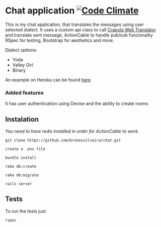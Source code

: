 # Chat application [![Code Climate](https://codeclimate.com/github/codeclimate/codeclimate/badges/gpa.svg)](https://codeclimate.com/github/brunossilveira/chat)

This is my chat application, that translates the messages using user selected dialect.
It uses a custom api class to call [Crapola Web Translator](http://www.degraeve.com/translator.php) and translate sent message, ActionCable to handle pub/sub funcionality
RSpec for testing, Bootstrap for aesthetics and more.

Dialect options:
* Yoda
* Valley Girl
* Binary

An example on Heroku can be found [here](https://brunosssilveirachat.herokuapp.com)

### Added features

It has user authentication using Devise and the ability to create rooms

## Instalation

*You need to have redis installed in order for ActionCable to work.*

`git clone https://github.com/brunossilveira/chat.git`

`create a .env file`

`bundle install`

`rake db:create`

`rake db:migrate`

`rails server`

## Tests

To run the tests just

`rspec`
